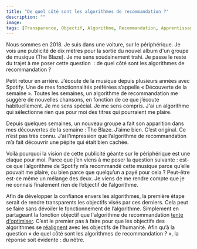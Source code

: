 ```yaml
---
title: "De quel côté sont les algorithmes de recommandation ?"
description: ""
image:
tags: [Transparence, Objectif, Algorithme, Recommandation, Apprentissage automatique, Publicité, Attention]
---
```


Nous sommes en 2018. Je suis dans une voiture, sur le périphérique. Je vois une publicité de dix mètres pour la sortie du nouvel album d'un groupe de musique (The Blaze). Je me sens soudainement trahi. Je passe le reste du trajet à me poser cette question  : de quel côté sont les algorithmes de recommandation ?

Petit retour en arrière. J’écoute de la musique depuis plusieurs années avec Spotify. Une de mes fonctionnalités préférées s’appelle « Découverte de la semaine ». Toutes les semaines, un algorithme de recommandation me suggère de nouvelles chansons, en fonction de ce que j’écoute habituellement. Je me sens spécial. Je me sens compris. J'ai un algorithme qui sélectionne rien que pour moi des titres qui pourraient me plaire.

Depuis quelques semaines, un nouveau groupe a fait son apparition dans mes découvertes de la semaine : The Blaze. J’aime bien. C’est original. Ce n’est pas très connu. J’ai l’impression que l’algorithme de recommandation m’a fait découvrir une pépite qui était bien cachée.

Voilà pourquoi la vision de cette publicité géante sur le périphérique est une claque pour moi. Parce que j’en viens à me poser la question suivante : est-ce que l’algorithme de Spotify m’a recommandé cette musique parce qu’elle pouvait me plaire, ou bien parce que quelqu’un a payé pour cela ? Peut-être est-ce même un mélange des deux. Je viens de me rendre compte que je ne connais finalement rien de l’objectif de l’algorithme.

Afin de développer la confiance envers les algorithmes, la première étape serait de rendre transparents les objectifs visés par ces derniers. Cela peut se faire sans dévoiler le fonctionnement de l’algorithme. Simplement en partageant la fonction objectif que l'algorithme de recommandation [tente d'optimiser](https://f14e.fr/2020/01/16/algorithme-gere-cantine/). C’est le premier pas à faire pour que les objectifs des algorithmes se [réalignent](https://f14e.fr/2019/10/11/ethique-algorithme-objectif/) avec les objectifs de l’humanité. Afin qu’à la question « de quel côté sont les algorithmes de recommandation ? », la réponse soit évidente : du nôtre.
